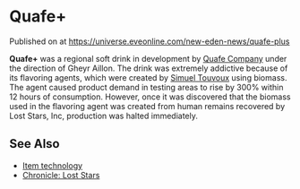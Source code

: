 # Quafe+
Published on  at https://universe.eveonline.com/new-eden-news/quafe-plus

**Quafe+** was a regional soft drink in development by [Quafe Company](ssPYMESgTyz1rl4fTojD6) under the direction of Gheyr Aillon.
The drink was extremely addictive because of its flavoring agents, which
were created by [Simuel Touvoux](5JMmpSbMGNrKtgkCvBoMe) using
biomass. The agent caused product demand in testing areas to rise by
300% within 12 hours of consumption. However, once it was discovered
that the biomass used in the flavoring agent was created from human
remains recovered by Lost Stars, Inc, production was halted immediately.

See Also
--------
- [Item technology](1atx3NGYkl3oP5JiEa1ShQ)
- [Chronicle: Lost Stars](4JQDhbxB9nTdAF2cmCWPF8)
